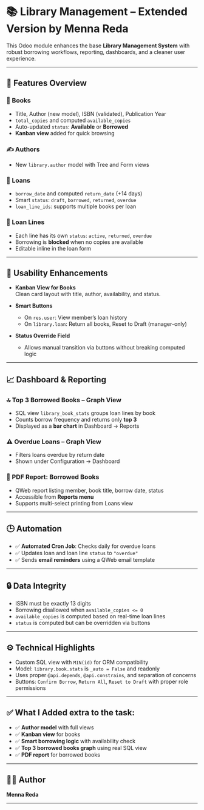 # 📚 Library Management – Extended Version by Menna Reda

This Odoo module enhances the base **Library Management System** with robust borrowing workflows, reporting, dashboards, and a cleaner user experience.

---

## 🚀 Features Overview

### 📘 Books
- Title, Author (new model), ISBN (validated), Publication Year
- `total_copies` and computed `available_copies`
- Auto-updated `status`: **Available** or **Borrowed**
- **Kanban view** added for quick browsing

### ✍️ Authors
- New `library.author` model with Tree and Form views

### 🔁 Loans
- `borrow_date` and computed `return_date` (+14 days)
- Smart `status`: `draft`, `borrowed`, `returned`, `overdue`
- `loan_line_ids`: supports multiple books per loan

### 📌 Loan Lines
- Each line has its own `status`: `active`, `returned`, `overdue`
- Borrowing is **blocked** when no copies are available
- Editable inline in the loan form

---

## 🎨 Usability Enhancements

- **Kanban View for Books**  
  Clean card layout with title, author, availability, and status.

- **Smart Buttons**
  - On `res.user`: View member’s loan history
  - On `library.loan`: Return all books, Reset to Draft (manager-only)

- **Status Override Field**
  - Allows manual transition via buttons without breaking computed logic

---

## 📈 Dashboard & Reporting

### 🔝 Top 3 Borrowed Books – Graph View
- SQL view `library_book_stats` groups loan lines by book
- Counts borrow frequency and returns only **top 3**
- Displayed as a **bar chart** in Dashboard → Reports

### ⚠️ Overdue Loans – Graph View
- Filters loans overdue by return date
- Shown under Configuration → Dashboard

### 🧾 PDF Report: Borrowed Books
- QWeb report listing member, book title, borrow date, status
- Accessible from **Reports menu**
- Supports multi-select printing from Loans view
  
---

## 🕒 Automation

- ✅ **Automated Cron Job**: Checks daily for overdue loans
- ✅ Updates loan and loan line `status` to `"overdue"`
- ✅ Sends **email reminders** using a QWeb email template

---

## 🔒 Data Integrity

- ISBN must be exactly 13 digits
- Borrowing disallowed when `available_copies <= 0`
- `available_copies` is computed based on real-time loan lines
- `status` is computed but can be overridden via buttons

---

## ⚙️ Technical Highlights

- Custom SQL view with `MIN(id)` for ORM compatibility
- Model: `library.book.stats` is `_auto = False` and readonly
- Uses proper `@api.depends`, `@api.constrains`, and separation of concerns
- Buttons: `Confirm Borrow`, `Return All`, `Reset to Draft` with proper role permissions

---

## ✅ What I Added extra to the task:

- ✅ **Author model** with full views
- ✅ **Kanban view** for books
- ✅ **Smart borrowing logic** with availability check
- ✅ **Top 3 borrowed books graph** using real SQL view
- ✅ **PDF report** for borrowed books

---

## 👩‍💻 Author

**Menna Reda**  

---

